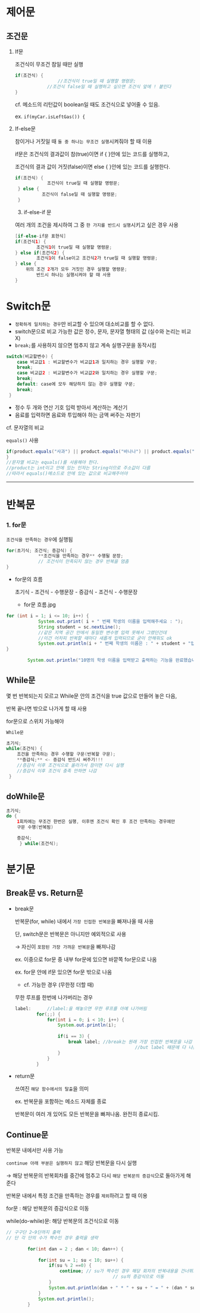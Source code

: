 # 제어문

## 조건문

1. If문

    조건식이 무조건 참일 때만 실행

    ```java
    if(조건식) {
    		 		//조건식이 true일 때 실행할 명령문;
    		    //조건식 false일 때 실행하고 싶으면 조건식 앞에 ! 붙인다
    }
    ```

    cf. 메소드의 리턴값이 boolean일 때도 조건식으로 넣어줄 수 있음. 

    ex. `if(myCar.isLeftGas()) {`

2. If-else문

    참이거나 거짓일 때 `둘 중 하나는 무조건 실행`시켜줘야 할 때 이용

    if문은 조건식의 결과값이 참(true)이면 if { }안에 있는 코드를 실행하고,

    조건식의 결과 값이 거짓(false)이면 else { }안에 있는 코드를 실행한다.

    ```java
    if(조건식) {
    			조건식이 true일 때 실행할 명령문;
     } else {
    		  조건식이 false일 때 실행할 명령문;
     }
    ```
    3. if-else-if 문

    여러 개의 조건을 제시하여 그 중 `한 가지를 반드시 실행`시키고 싶은 경우 사용

    ```java
    [if-else-if문 표현식]
    if(조건식1) {
            조건식1이 true일 때 실행할 명령문;
    } else if(조건식2) {
            조건식1이 false이고 조건식2가 true일 때 실행할 명령문;
    } else {
        위의 조건 2개가 모두 거짓인 경우 실행할 명령문;
            반드시 하나는 실행시켜야 할 때 사용
    }
    ```


# Switch문

- `정확하게 일치하는 경우`만 비교할 수 있으며 대소비교를 할 수 없다.
- switch문으로 비교 가능한 값은 정수, 문자, 문자열 형태의 값
(실수와 논리는 비교 X)
- `break;`를 사용하지 않으면 멈추지 않고 계속 실행구문을 동작시킴

```java
switch(비교할변수) {
	case 비교값1 : 비교할변수가 비교값1과 일치하는 경우 실행할 구문; 
	break;
	case 비교값2 : 비교할변수가 비교값2와 일치하는 경우 실행할 구문; 
	break;
	default: case에 모두 해당하지 않는 경우 실행할 구문; 
	break;
 }
```

- 정수 두 개와 연산 기호 입력 받아서 계산하는 계산기
- 음료를 입력하면 음료와 투입해야 하는 금액 써주는 자판기

cf. 문자열의 비교

`equals()` 사용

```java
if(product.equals("사과") || product.equals("바나나") || product.equals("복숭아") || product.equals("키위") {
}
//문자열 비교는 equals()를 사용해야 한다. 
//product는 int이고 안에 있는 인자는 String이므로 주소값이 다름
//따라서 equals()메소드로 안에 있는 값으로 비교해주어야
```


---

# 반복문

### 1. for문

`조건식을 만족하는 경우`에 실행됨

```java
for(초기식; 조건식; 증감식) {
			**조건식을 만족하는 경우** 수행될 문장;
			// 조건식이 만족되지 않는 경우 반복을 멈춤
}
```

- for문의 흐름

    초기식 - 조건식 - 수행문장 - 증감식 - 조건식 - 수행문장

    - for문 흐름.jpg

```java
for (int i = 1; i <= 10; i++) {
			System.out.print( i + " 번째 학생의 이름을 입력해주세요 : ");
			String student = sc.nextLine();		
			//같은 지역 공간 안에서 동일한 변수명 입력 못해서 그랬던건데 
			//이건 어차피 반복할 때마다 새롭게 입력되므로 굳이 안해줘도 ok
			System.out.println(i + " 번째 학생의 이름은 : " + student + "입니다.");
}
		
		System.out.println("10명의 학생 이름을 입력받고 출력하는 기능을 완료했습니다.");
```
    

## While문

몇 번 반복되는지 모르고 While문 안의 조건식을 true 값으로 만들어 놓은 다음,

반복 끝나면 밖으로 나가게 할 때 사용

for문으로 스위치 가능해야

```java
While문

초기식;
while(조건식) {
	조건을 만족하는 경우 수행할 구문(반복할 구문);
	**증감식;** <- 증감식 반드시 써주기!!!
	//증감식 이후 조건식으로 올라가서 참이면 다시 실행
	//증감식 이후 조건식 충족 안하면 나감
 }
```

## doWhile문

```java
초기식;
do {
	1회차에는 무조건 한번은 실행, 이후엔 조건식 확인 후 조건 만족하는 경우에만
	구문 수행(반복됨)

	증감식;
	 } while(조건식);
```

# 분기문

## Break문 vs. Return문

- break문

    반복문(for, while) 내에서 `가장 인접한 반복문`을 빠져나올 때 사용

    단, switch문은 반복문은 아니지만 예외적으로 사용

    → 자신이 `포함된 가장 가까운 반복문`을 빠져나감

    ex. 이중으로 for문 중 내부 for문에 있으면 바깥쪽 for문으로 나옴

    ex. for문 안에 if문 있으면 for문 밖으로 나옴

    - cf. 가능한 경우 (무한정 더할 때)

    무한 루프를 한번에 나가버리는 경우

    ```java
    label:		//label:을 해놓으면 무한 루프를 아예 나가버림
    		for(;;) {
    			for(int i = 0; i < 10; i++) {
    				System.out.println(i);
    				
    				if(i == 3) {
    					break label; //break는 원래 가장 인접한 반복문을 나감 
    											 //but label 때문에 다 나감
    				}
    			}
    		}
    ```

- return문

    쓰여진 `해당 함수에서의 탈출`을 의미 

    ex. 반복문을 포함하는 메소드 자체를 종료

    반복문이 여러 개 있어도 모든 반복문을 빠져나옴. 완전히 종료시킴.

## Continue문

반복문 내에서만 사용 가능

`continue 아래 부분은 실행하지 않고` 해당 반복문을 다시 실행

→ 해당 반복문의 반복회차를 중간에 멈추고 다시 `해당 반복문의 증감식`으로 돌아가게 해준다

반복문 내에서 특정 조건을 만족하는 경우를 `제외`하려고 할 때 이용

for문 : 해당 반복문의 증감식으로 이동

while(do-while)문: 해당 반복문의 조건식으로 이동

```java
// 구구단 2~9단까지 출력
// 단 각 단의 수가 짝수인 경우 출력을 생략
		
		for(int dan = 2 ; dan < 10; dan++) {
			
			for(int su = 1; su < 10; su++) {
				if(su % 2 ==0) {
					continue; // su가 짝수인 경우 해당 회차의 반복내용을 건너뛰고 
										// su의 증감식으로 이동
				}
				System.out.println(dan + " * " + su + " = " + (dan * su));
			}
			System.out.println();
		}
```
